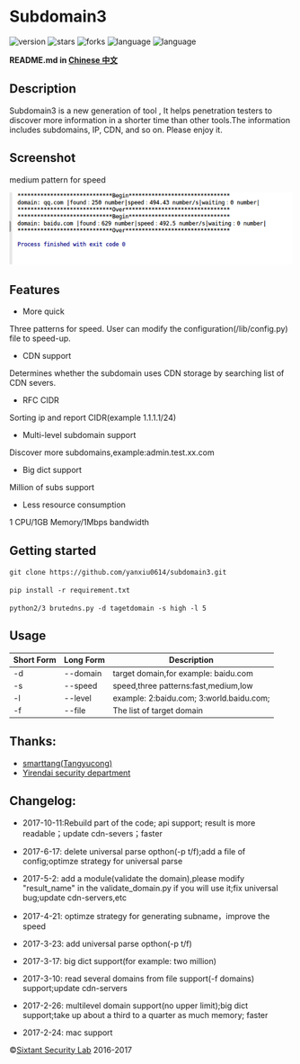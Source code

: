 # Subdomain3

![version](https://img.shields.io/badge/version-2.0-green.svg) ![stars](https://img.shields.io/github/stars/yanxiu0614/subdomain3.svg) ![forks](https://img.shields.io/github/forks/yanxiu0614/subdomain3.svg)  ![language](https://img.shields.io/badge/language-python2%2B-green.svg) ![language](https://img.shields.io/badge/language-python3%2B-green.svg)

**README.md in [Chinese 中文](https://github.com/yanxiu0614/subdomain3/blob/master/README_ZH.md)**

## Description
Subdomain3 is a new generation of tool , It helps penetration testers to discover more information  in a shorter time than other tools.The  information includes subdomains, IP, CDN, and so on. Please enjoy it.

## Screenshot
medium pattern for speed

![](screenshot.png)

## Features
* More quick

Three patterns for speed. User can modify the configuration(/lib/config.py) file to speed-up.
* CDN support

Determines whether the subdomain  uses CDN storage by searching list of CDN severs.
* RFC CIDR

Sorting ip and report CIDR(example 1.1.1.1/24)
* Multi-level subdomain support

Discover more subdomains,example:admin.test.xx.com
* Big dict support

Million of subs support
* Less resource consumption

1 CPU/1GB Memory/1Mbps bandwidth

## Getting started

```
git clone https://github.com/yanxiu0614/subdomain3.git

pip install -r requirement.txt

python2/3 brutedns.py -d tagetdomain -s high -l 5
```
## Usage

Short Form    | Long Form     | Description
------------- | ------------- |-------------
-d            | --domain      | target domain,for example: baidu.com
-s            | --speed  | speed,three patterns:fast,medium,low
-l            | --level       | example: 2:baidu.com; 3:world.baidu.com;
-f            | --file        | The list of target domain

## Thanks:

- <a href="https://github.com/smarttang" target="view_window">smarttang(Tangyucong)</a>
- <a href="https://security.yirendai.com/" target="view_window">Yirendai security department</a>


## Changelog:

- 2017-10-11:Rebuild part of the code; api support; result is more readable；update cdn-severs；faster

- 2017-6-17: delete universal parse opthon(-p t/f);add a file of config;optimze strategy for universal parse

- 2017-5-2: add a module(validate the domain),please modify "result_name" in the validate_domain.py if you will use it;fix universal bug;update cdn-servers,etc

- 2017-4-21: optimze strategy for generating subname，improve the speed

- 2017-3-23: add universal parse opthon(-p t/f)

- 2017-3-17: big dict support(for example: two million)

- 2017-3-10: read several domains from file support(-f domains) support;update cdn-servers

- 2017-2-26: multilevel domain support(no upper limit);big dict support;take up about a third to a quarter as much memory; faster

- 2017-2-24: mac support




&copy;<a href="https://github.com/sixtant" target="_blank">Sixtant Security Lab</a> 2016-2017
